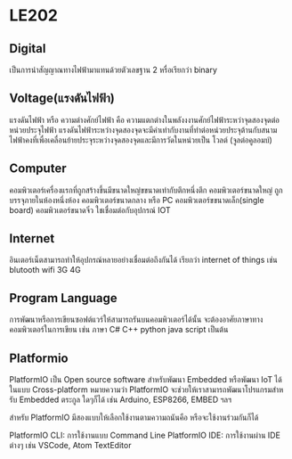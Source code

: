 # LE202
## Digital
เป็นการนำสัญญาณทางไฟฟ้ามาแทนด้วยตัวเลขฐาน 2 หรื่อเรียกว่า binary

## Voltage(แรงดันไฟฟ้า)
แรงดันไฟฟ้า หรือ ความต่างศักย์ไฟฟ้า คือ ความแตกต่างในพลังงงานศักย์ไฟฟ้าระหว่าจุดสองจุดต่อหน่วยประจุไฟฟ้า แรงดันไฟฟ้าระหว่างจุดสองจุดจะมีค่าเท่ากับงานที่ทำต่อหน่วยประจุต้านกับสนามไฟฟ้าคงที่เพื่อเคลื่อนย้ายประจุระหว่างจุดสองจุดและมีการวัดในหน่วยเป็น โวลต์ (จูลต่อคูลอมบ์)

## Computer
คอมพิวเตอร์เครื่องแรกที่ถูกสร้างขึ้นมีขนาดใหญ่ขขนาดเท่ากับตึกหนึ่งตึก
คอมพิวเตอร์ขนาดใหญ่ ถูกบรรจุภายในห้องหนึ่งห้อง
คอมพิวเตอร์ขนาดกลาง หรือ PC
คอมพิวเตอร์ขขนาดเล็ก(single board)
คอมพิวเตอร์ขนาดจิ๋ว ใชเชื่อมต่อกับอุปกรณ์ IOT

## Internet
อินเตอร์เน็ตสามารถทำให้อุปกรณ์หลายอย่างเชื่อมต่อถึงกันได้ เรียกว่า internet of things เช่น blutooth wifi 3G 4G

## Program Language
การพัฒนาหรือการเขียนซอฟต์แวร์ให้สามารถรันบนคอมพิวเตอร์ได้นั้น จะต้องอาศัยภาษาทางคอมพิวเตอร์ในการเขียน เช่น ภาษา C# C++ python java script เป็นต้น

## Platformio
PlatformIO เป็น Open source software สําหรับพัฒนา Embedded หรือพัฒนา IoT ได้ในแบบ Cross-platform หมายความว่า PlatformIO จะช่วยให้เราสามารถพัฒนาโปรแกรมสําหรับ Embedded ตระกูล ใดๆก็ได้ เช่น Arduino, ESP8266, EMBED ฯลฯ

สําหรับ PlatformIO มีสองแบบให้เลือกใช้งานตามความถนันคือ หรือจะใช้งานร่วมกันก็ได้

  PlatformIO CLI: การใช้งานแบบ Command Line
  PlatformIO IDE: การใช้งานผ่าน IDE ต่างๆ เช่น VSCode, Atom TextEditor

